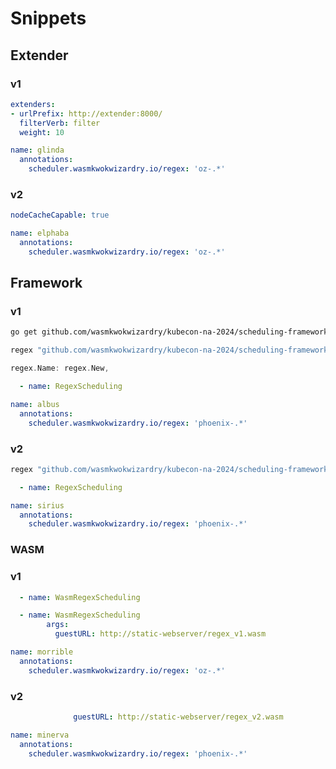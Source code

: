 # Snippets

## Extender

### v1

```yaml
extenders:
- urlPrefix: http://extender:8000/
  filterVerb: filter
  weight: 10
```

```yaml
name: glinda
  annotations:
    scheduler.wasmkwokwizardry.io/regex: 'oz-.*'
```

### v2

```yaml
nodeCacheCapable: true
```

```yaml
name: elphaba
  annotations:
    scheduler.wasmkwokwizardry.io/regex: 'oz-.*'
```

## Framework

### v1

```sh
go get github.com/wasmkwokwizardry/kubecon-na-2024/scheduling-framework-regex-plugin
```

```go
regex "github.com/wasmkwokwizardry/kubecon-na-2024/scheduling-framework-regex-plugin/v1/plugin"
```

```go
regex.Name: regex.New,
```

```yaml
  - name: RegexScheduling
```

```yaml
name: albus
  annotations:
    scheduler.wasmkwokwizardry.io/regex: 'phoenix-.*'
```

### v2

```go
regex "github.com/wasmkwokwizardry/kubecon-na-2024/scheduling-framework-regex-plugin/v2/plugin"
```

```yaml
  - name: RegexScheduling
```

```yaml
name: sirius
  annotations:
    scheduler.wasmkwokwizardry.io/regex: 'phoenix-.*'
```

### WASM

### v1

```yaml
  - name: WasmRegexScheduling
```
```yaml
  - name: WasmRegexScheduling
        args:
          guestURL: http://static-webserver/regex_v1.wasm
```

```yaml
name: morrible
  annotations:
    scheduler.wasmkwokwizardry.io/regex: 'oz-.*'
```

### v2

```yaml
              guestURL: http://static-webserver/regex_v2.wasm
```

```yaml
name: minerva
  annotations:
    scheduler.wasmkwokwizardry.io/regex: 'phoenix-.*'
```